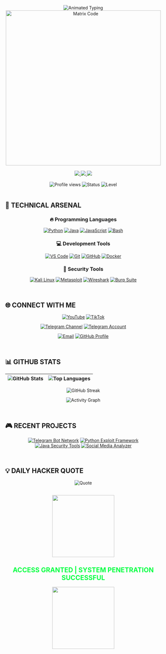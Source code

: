 <div align="center">
  <img src="https://readme-typing-svg.demolab.com?font=Hack&weight=800&size=35&duration=5000&pause=1000&color=00FF41&background=000000&center=true&vCenter=true&width=800&height=100&lines=+++++++++++++++KIMO+PRO+++++++++++++++;+++++++ELITE+HACKER+%26+DEVELOPER+++++++" alt="Animated Typing" />
  
  <img src="https://media.giphy.com/media/v1.Y2lkPTc5MGI3NjExcWJ1Z2JwY3V6Y2VvZ3V4bXZ6eG5qY3B5Z3J4eGJxZ2R2a2F6bCZlcD12MV9pbnRlcm5hbF9naWZfYnlfaWQmY3Q9Zw/qgQUggAC3Pfv687qPC/giphy.gif" width="500" alt="Matrix Code"/>
</div>

<br>

<div align="center">
  <a href="https://github.com/KIMO-PRO?tab=repositories">
    <img src="https://custom-icon-badges.demolab.com/badge/-PROJECTS-00FF41?style=for-the-badge&logo=repo&logoColor=white"/>
  </a>
  <a href="https://github.com/KIMO-PRO?tab=stars">
    <img src="https://custom-icon-badges.demolab.com/badge/-STARRED-00FF41?style=for-the-badge&logo=star&logoColor=white"/>
  </a>
  <a href="https://github.com/KIMO-PRO?tab=followers">
    <img src="https://custom-icon-badges.demolab.com/badge/-FOLLOWERS-00FF41?style=for-the-badge&logo=people&logoColor=white"/>
  </a>
</div>

<br>

<div align="center">
  <img src="https://komarev.com/ghpvc/?username=KIMO-PRO&label=PROFILE+VISITS&color=00FF41&style=for-the-badge" alt="Profile views"/>
  <img src="https://img.shields.io/badge/STATUS-ACTIVE-brightgreen?style=for-the-badge" alt="Status"/>
  <img src="https://img.shields.io/badge/LEVEL-ELITE-blue?style=for-the-badge" alt="Level"/>
</div>

<br>

## 🚀 **TECHNICAL ARSENAL**

<div align="center">
  
### 🔥 **Programming Languages**
[![Python](https://img.shields.io/badge/-Python-3776AB?style=plastic&logo=python&logoColor=white&labelColor=000000)](https://www.python.org/)
[![Java](https://img.shields.io/badge/-Java-ED8B00?style=plastic&logo=openjdk&logoColor=white&labelColor=000000)](https://www.java.com/)
[![JavaScript](https://img.shields.io/badge/-JavaScript-F7DF1E?style=plastic&logo=javascript&logoColor=black&labelColor=000000)](https://developer.mozilla.org/en-US/docs/Web/JavaScript)
[![Bash](https://img.shields.io/badge/-Bash-4EAA25?style=plastic&logo=gnu-bash&logoColor=white&labelColor=000000)](https://www.gnu.org/software/bash/)

### 💻 **Development Tools**
[![VS Code](https://img.shields.io/badge/-VS%20Code-007ACC?style=plastic&logo=visual-studio-code&logoColor=white&labelColor=000000)](https://code.visualstudio.com/)
[![Git](https://img.shields.io/badge/-Git-F05032?style=plastic&logo=git&logoColor=white&labelColor=000000)](https://git-scm.com/)
[![GitHub](https://img.shields.io/badge/-GitHub-181717?style=plastic&logo=github&logoColor=white&labelColor=000000)](https://github.com/)
[![Docker](https://img.shields.io/badge/-Docker-2496ED?style=plastic&logo=docker&logoColor=white&labelColor=000000)](https://www.docker.com/)

### 🔐 **Security Tools**
[![Kali Linux](https://img.shields.io/badge/-Kali_Linux-557C94?style=plastic&logo=kali-linux&logoColor=white&labelColor=000000)](https://www.kali.org/)
[![Metasploit](https://img.shields.io/badge/-Metasploit-FF0000?style=plastic&logo=metasploit&logoColor=white&labelColor=000000)](https://www.metasploit.com/)
[![Wireshark](https://img.shields.io/badge/-Wireshark-1679A7?style=plastic&logo=wireshark&logoColor=white&labelColor=000000)](https://www.wireshark.org/)
[![Burp Suite](https://img.shields.io/badge/-Burp%20Suite-000000?style=plastic&logo=burp-suite&logoColor=white&labelColor=000000)](https://portswigger.net/burp)

</div>

<br>

## 🌐 **CONNECT WITH ME**

<div align="center">
  
[![YouTube](https://img.shields.io/badge/-YouTube-FF0000?style=for-the-badge&logo=youtube&logoColor=white&labelColor=000000&width=250&height=50)](https://youtube.com/@kimo_pro.1)
[![TikTok](https://img.shields.io/badge/-TikTok-000000?style=for-the-badge&logo=tiktok&logoColor=white&labelColor=000000&width=250&height=50)](https://www.tiktok.com/@kimo.pro)

[![Telegram Channel](https://img.shields.io/badge/-Telegram_Channel-26A5E4?style=for-the-badge&logo=telegram&logoColor=white&labelColor=000000&width=250&height=50)](https://t.me/S_P_KIMO)
[![Telegram Account](https://img.shields.io/badge/-Telegram_Account-26A5E4?style=for-the-badge&logo=telegram&logoColor=white&labelColor=000000&width=250&height=50)](https://t.me/KIMO_VIP)

[![Email](https://img.shields.io/badge/-Email-D14836?style=for-the-badge&logo=gmail&logoColor=white&labelColor=000000&width=250&height=50)](mailto:lava4ggaming@gmail.com)
[![GitHub Profile](https://img.shields.io/badge/-GitHub_Profile-181717?style=for-the-badge&logo=github&logoColor=white&labelColor=000000&width=250&height=50)](https://github.com/KIMO-PRO)

</div>

<br>

## 📊 **GITHUB STATS**

<div align="center">
  
| ![GitHub Stats](https://github-readme-stats.vercel.app/api?username=KIMO-PRO&show_icons=true&theme=dark&hide_border=true&bg_color=000000&include_all_commits=true&count_private=true&title_color=00FF41&text_color=FFFFFF&icon_color=00FF41) | ![Top Languages](https://github-readme-stats.vercel.app/api/top-langs/?username=KIMO-PRO&layout=compact&theme=dark&hide_border=true&bg_color=000000&langs_count=8&title_color=00FF41&text_color=FFFFFF) |
|---------------------------------------------------------------------------------------------------------------------------------------------------------------------------------------|--------------------------------------------------------------------------------------------------------------------------------------------------------------------|

![GitHub Streak](https://github-readme-streak-stats.herokuapp.com/?user=KIMO-PRO&theme=dark&hide_border=true&background=000000&stroke=00FF41&ring=00FF41&fire=00FF41&currStreakNum=FFFFFF&sideNums=FFFFFF&currStreakLabel=FFFFFF&sideLabels=FFFFFF&dates=FFFFFF)

![Activity Graph](https://github-readme-activity-graph.vercel.app/graph?username=KIMO-PRO&theme=github-dark&hide_border=true&bg_color=000000&color=FFFFFF&line=00FF41&point=FFFFFF&area=true&area_color=00FF41)

</div>

<br>

## 🎮 **RECENT PROJECTS**

<div align="center">
  
[![Telegram Bot Network](https://img.shields.io/badge/-Telegram_Bot_Network-26A5E4?style=for-the-badge&logo=telegram&logoColor=white&labelColor=000000)](https://t.me/S_P_KIMO)
[![Python Exploit Framework](https://img.shields.io/badge/-Python_Exploit_Framework-3776AB?style=for-the-badge&logo=python&logoColor=white&labelColor=000000)](https://github.com/KIMO-PRO)
[![Java Security Tools](https://img.shields.io/badge/-Java_Security_Tools-ED8B00?style=for-the-badge&logo=java&logoColor=white&labelColor=000000)](https://github.com/KIMO-PRO)
[![Social Media Analyzer](https://img.shields.io/badge/-Social_Media_Analyzer-FF0000?style=for-the-badge&logo=instagram&logoColor=white&labelColor=000000)](https://github.com/KIMO-PRO)

</div>

<br>

## 💡 **DAILY HACKER QUOTE**

<div align="center">
  
![Quote](https://readme-jokes.vercel.app/api?bgColor=%23000000&textColor=%2300FF41&qColor=%23FFFFFF&aColor=%2300FF41&borderColor=%2300FF41&codeColor=%2300FF41)

</div>

<br>

<div align="center">
  <img src="https://media.giphy.com/media/LmNwrBhejkK9EFP504/giphy.gif" width="200">
  <h2 style="color:#00FF41">ACCESS GRANTED | SYSTEM PENETRATION SUCCESSFUL</h2>
  <img src="https://media.giphy.com/media/LmNwrBhejkK9EFP504/giphy.gif" width="200">
</div>
